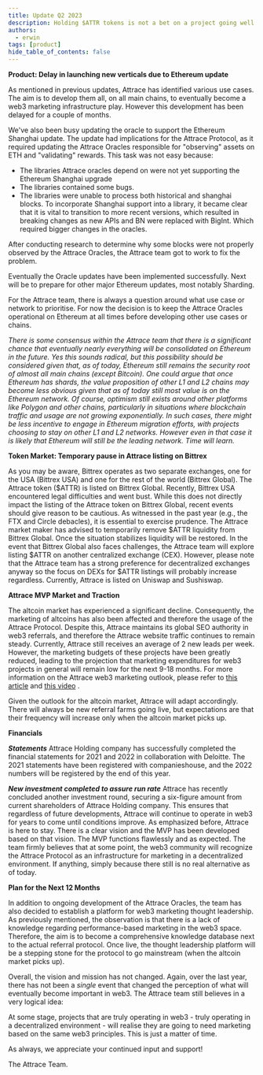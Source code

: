 ```yaml
---
title: Update Q2 2023
description: Holding $ATTR tokens is not a bet on a project going well. Rather, it is a bet that eventually people will realise that we need web3 marketing based on web3 fundamentals, by which time Attrace will be - at the very least - one of the main protocols capable of facilitating this essential service.  
authors:
  - erwin
tags: [product]
hide_table_of_contents: false
---
```

**Product: Delay in launching new verticals due to Ethereum update**

As mentioned in previous updates, Attrace has identified various use cases. The aim is to develop them all, on all main chains, to eventually become a web3 marketing infrastructure play. However this development has been delayed for a couple of months.

<!--truncate-->
We've also been busy updating the oracle to support the Ethereum Shanghai update. The update had implications for the Attrace Protocol, as it required updating the Attrace Oracles responsible for "observing" assets on ETH and "validating" rewards. This task was not easy because:

*  The libraries Attrace oracles depend on were not yet supporting the Ethereum Shanghai upgrade
*  The libraries contained some bugs.
*  The libraries were unable to process both historical and shanghai blocks.
To incorporate Shanghai support into a library, it became clear that it is vital to transition to more recent versions, which resulted in breaking changes as new APIs and BN were replaced with BigInt. Which required bigger changes in the oracles.

After conducting research to determine why some blocks were not properly observed by the Attrace Oracles, the Attrace team got to work to fix the problem.

Eventually the Oracle updates have been implemented successfully. Next will be to prepare for other major Ethereum updates, most notably Sharding.

For the Attrace team, there is always a question around what use case or network to prioritise. For now the decision is to keep the Attrace Oracles operational on Ethereum at all times before developing other use cases or chains.

_There is some consensus within the Attrace team that there is a significant chance that eventually nearly everything will be consolidated on Ethereum in the future. Yes this sounds radical, but this possibility should be considered given that, as of today, Ethereum still remains the security root of almost all main chains (except Bitcoin). One could argue that once Ethereum has shards, the value proposition of other L1 and L2 chains may become less obvious given that as of today still most value is on the Ethereum network. Of course, optimism still exists around other platforms like Polygon and other chains, particularly in situations where blockchain traffic and usage are not growing exponentially. In such cases, there might be less incentive to engage in Ethereum migration efforts, with projects choosing to stay on other L1 and L2 networks. However even in that case it is likely that Ethereum will still be the leading network. Time will learn._

**Token Market: Temporary pause in Attrace listing on Bittrex**

As you may be aware, Bittrex operates as two separate exchanges, one for the USA (Bittrex USA) and one for the rest of the world (Bittrex Global). The Attrace token ($ATTR) is listed on Bittrex Global. Recently, Bittrex USA encountered legal difficulties and went bust. While this does not directly impact the listing of the Attrace token on Bittrex Global, recent events should give reason to be cautious. As witnessed in the past year (e.g., the FTX and Circle debacles), it is essential to exercise prudence. The Attrace market maker has advised to temporarily remove $ATTR liquidity from Bittrex Global. Once the situation stabilizes liquidity will be restored. In the event that Bittrex Global also faces challenges, the Attrace team will explore listing $ATTR on another centralized exchange (CEX). However, please note that the Attrace team has a strong preference for decentralized exchanges anyway so the focus on DEXs for $ATTR listings will probably increase regardless. Currently, Attrace is listed on Uniswap and Sushiswap. 

**Attrace MVP Market and Traction**

The altcoin market has experienced a significant decline. Consequently, the marketing of altcoins has also been affected and therefore the usage of the Attrace Protocol. Despite this, Attrace maintains its global SEO authority in web3 referrals, and therefore the Attrace website traffic continues to remain steady. Currently, Attrace still receives an average of 2 new leads per week. However, the marketing budgets of these projects have been greatly reduced, leading to the projection that marketing expenditures for web3 projects in general will remain low for the next 9-18 months. For more information on the Attrace web3 marketing outlook, please refer to [this article](https://attrace.medium.com/the-marketing-elephant-in-the-web3-room-bde6cb17b230) and [this video](https://www.youtube.com/watch?v=mAoSlY7EG_o) . 

Given the outlook for the altcoin market, Attrace will adapt accordingly. There will always be new referral farms going live, but expectations are that their frequency will increase only when the altcoin market picks up.

**Financials**

***Statements*** 
Attrace Holding company has successfully completed the financial statements for 2021 and 2022 in collaboration with Deloitte. The 2021 statements have been registered with companieshouse, and the 2022 numbers will be registered by the end of this year. 

***New investment completed to assure run rate***
Attrace has recently concluded another investment round, securing a six-figure amount from current shareholders of Attrace Holding company. This ensures that regardless of future developments, Attrace will continue to operate in web3 for years to come until conditions improve. As emphasized before, Attrace is here to stay. There is a clear vision and the MVP has been developed based on that vision. The MVP functions flawlessly and as expected. The team firmly believes that at some point, the web3 community will recognize the Attrace Protocol as an infrastructure for marketing in a decentralized environment. If anything, simply because there still is no real alternative as of today. 

**Plan for the Next 12 Months**

In addition to ongoing development of the Attrace Oracles, the team has also decided to establish a platform for web3 marketing thought leadership. As previously mentioned, the observation is that there is a lack of knowledge regarding performance-based marketing in the web3 space. Therefore, the aim is to become a comprehensive knowledge database next to the actual referral protocol. Once live, the thought leadership platform will be a stepping stone for the protocol to go mainstream (when the altcoin market picks up).


Overall, the vision and mission has not changed. Again, over the last year, there has not been a _single_ event that changed the perception of what will eventually become important in web3. The Attrace team still believes in a very logical idea: 

At some stage, projects that are truly operating in web3 - truly operating in a decentralized environment - will realise they are going to need marketing based on the same web3 principles. This is just a matter of time. 

As always, we appreciate your continued input and support!


The Attrace Team.
